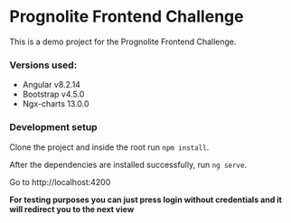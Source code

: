 # Prognolite Frontend Challenge

This is a demo project for the Prognolite Frontend Challenge.

### Versions used:
- Angular v8.2.14
- Bootstrap v4.5.0
- Ngx-charts 13.0.0

### Development setup
Clone the project and inside the root run `npm install`.

After the dependencies are installed successfully, run `ng serve`.

Go to http://localhost:4200

**For testing purposes you can just press login without credentials and it will redirect you to the next view**
